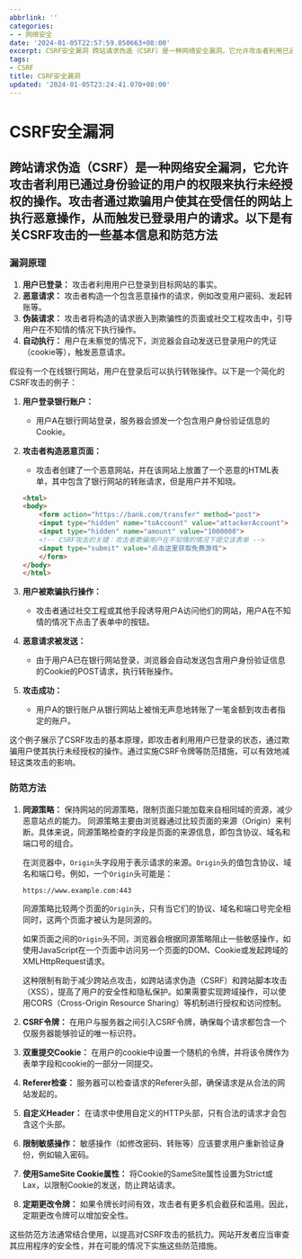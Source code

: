 ```yaml
---
abbrlink: ''
categories:
- - 网络安全
date: '2024-01-05T22:57:59.050663+08:00'
excerpt: CSRF安全漏洞 跨站请求伪造（CSRF）是一种网络安全漏洞，它允许攻击者利用已通过身份验证的用户的权限来执行未经授权的操作。攻击者通过欺骗用户使其在受信任的网站上执行恶意操作，从而触发已登录用户的请...
tags:
- CSRF
title: CSRF安全漏洞
updated: '2024-01-05T23:24:41.070+08:00'
---
```

# CSRF安全漏洞

## 跨站请求伪造（CSRF）是一种网络安全漏洞，它允许攻击者利用已通过身份验证的用户的权限来执行未经授权的操作。攻击者通过欺骗用户使其在受信任的网站上执行恶意操作，从而触发已登录用户的请求。以下是有关CSRF攻击的一些基本信息和防范方法

### 漏洞原理

1. **用户已登录：** 攻击者利用用户已登录到目标网站的事实。
2. **恶意请求：** 攻击者构造一个包含恶意操作的请求，例如改变用户密码、发起转账等。
3. **伪装请求：** 攻击者将构造的请求嵌入到欺骗性的页面或社交工程攻击中，引导用户在不知情的情况下执行操作。
4. **自动执行：** 用户在未察觉的情况下，浏览器会自动发送已登录用户的凭证（cookie等），触发恶意请求。

假设有一个在线银行网站，用户在登录后可以执行转账操作。以下是一个简化的CSRF攻击的例子：

1. **用户登录银行账户：**
    - 用户A在银行网站登录，服务器会颁发一个包含用户身份验证信息的Cookie。

2. **攻击者构造恶意页面：**
    - 攻击者创建了一个恶意网站，并在该网站上放置了一个恶意的HTML表单，其中包含了银行网站的转账请求，但是用户并不知晓。

    ```html
    <html>
    <body>
        <form action="https://bank.com/transfer" method="post">
        <input type="hidden" name="toAccount" value="attackerAccount">
        <input type="hidden" name="amount" value="1000000">
        <!-- CSRF攻击的关键：攻击者欺骗用户在不知情的情况下提交该表单 -->
        <input type="submit" value="点击这里获取免费游戏">
        </form>
    </body>
    </html>
    ```

3. **用户被欺骗执行操作：**
    - 攻击者通过社交工程或其他手段诱导用户A访问他们的网站，用户A在不知情的情况下点击了表单中的按钮。

4. **恶意请求被发送：**
    - 由于用户A已在银行网站登录，浏览器会自动发送包含用户身份验证信息的Cookie的POST请求，执行转账操作。

5. **攻击成功：**
    - 用户A的银行账户从银行网站上被悄无声息地转账了一笔金额到攻击者指定的账户。

这个例子展示了CSRF攻击的基本原理，即攻击者利用用户已登录的状态，通过欺骗用户使其执行未经授权的操作。通过实施CSRF令牌等防范措施，可以有效地减轻这类攻击的影响。

### 防范方法

1. **同源策略：** 保持网站的同源策略，限制页面只能加载来自相同域的资源，减少恶意站点的能力。
    同源策略主要由浏览器通过比较页面的来源（Origin）来判断。具体来说，同源策略检查的字段是页面的来源信息，即包含协议、域名和端口号的组合。

    在浏览器中，`Origin`头字段用于表示请求的来源。`Origin`头的值包含协议、域名和端口号。例如，一个`Origin`头可能是：

    ```code
    https://www.example.com:443
    ```

    同源策略比较两个页面的`Origin`头，只有当它们的协议、域名和端口号完全相同时，这两个页面才被认为是同源的。

    如果页面之间的`Origin`头不同，浏览器会根据同源策略阻止一些敏感操作，如使用JavaScript在一个页面中访问另一个页面的DOM、Cookie或发起跨域的XMLHttpRequest请求。

    这种限制有助于减少跨站点攻击，如跨站请求伪造（CSRF）和跨站脚本攻击（XSS），提高了用户的安全性和隐私保护。如果需要实现跨域操作，可以使用CORS（Cross-Origin Resource Sharing）等机制进行授权和访问控制。
2. **CSRF令牌：** 在用户与服务器之间引入CSRF令牌，确保每个请求都包含一个仅服务器能够验证的唯一标识符。
3. **双重提交Cookie：** 在用户的cookie中设置一个随机的令牌，并将该令牌作为表单字段和cookie的一部分一同提交。
4. **Referer检查：** 服务器可以检查请求的Referer头部，确保请求是从合法的网站发起的。
5. **自定义Header：** 在请求中使用自定义的HTTP头部，只有合法的请求才会包含这个头部。
6. **限制敏感操作：** 敏感操作（如修改密码、转账等）应该要求用户重新验证身份，例如输入密码。
7. **使用SameSite Cookie属性：** 将Cookie的SameSite属性设置为Strict或Lax，以限制Cookie的发送，防止跨站请求。
8. **定期更改令牌：** 如果令牌长时间有效，攻击者有更多机会截获和滥用。因此，定期更改令牌可以增加安全性。

这些防范方法通常结合使用，以提高对CSRF攻击的抵抗力。网站开发者应当审查其应用程序的安全性，并在可能的情况下实施这些防范措施。
